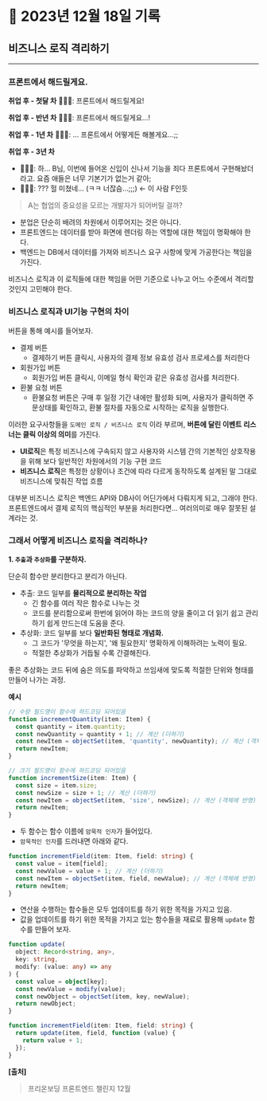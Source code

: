 # 📝 2023년 12월 18일 기록

## 비즈니스 로직 격리하기

-------
### 프론트에서 해드릴게요.

**취업 후 - 첫달 차** 👩🏼‍💻: 프론트에서 해드릴게요!

**취업 후 - 반년 차** 👩🏼‍💻: 프론트에서 해드릴게요…!

**취업 후 - 1년 차** 👩🏼‍💻: … 프론트에서 어떻게든 해볼게요…;;

**취업 후 - 3년 차** 
- 👩🏼‍💻: 하… B님, 이번에 들어온 신입이 신나서 기능을 죄다 프론트에서 구현해놨더라고. 요즘 애들은 너무 기본기가 없는거 같아;
- 🧑🏻‍💻: ??? 헐 미쳤네… (ㅋㅋ 너잖슴…;;;) ← 이 사람 F인듯

> A는 협업의 중요성을 모르는 개발자가 되어버릴 걸까?

- 분업은 단순히 배려의 차원에서 이루어지는 것은 아니다.
- 프론트엔드는 데이터를 받아 화면에 렌더링 하는 역할에 대한 책임이 명확해야 한다.
- 백엔드는 DB에서 데이터를 가져와 비즈니스 요구 사항에 맞게 가공한다는 책임을 가진다.

비즈니스 로직과 이 로직들에 대한 책임을 어떤 기준으로 나누고 어느 수준에서 격리할 것인지 고민해야 한다.


### 비즈니스 로직과 UI기능 구현의 차이

버튼을 통해 예시를 들어보자.
- 결제 버튼
   - 결제하기 버튼 클릭시, 사용자의 결제 정보 유효성 검사 프로세스를 처리한다
- 회원가입 버튼
  - 회원가입 버튼 클릭시, 이메일 형식 확인과 같은 유효성 검사를 처리한다. 
- 환불 요청 버튼
  - 환불요청 버튼은 구매 후 일정 기간 내에만 활성화 되며, 사용자가 클릭하면 주문상태를 확인하고, 환불 절차를 자동으로 시작하는 로직을 실행한다.

이러한 요구사항들을 `도메인 로직 / 비즈니스 로직` 이라 부르며, **버튼에 달린 이벤트 리스너는 클릭 이상의 의미**를 가진다.

- **UI로직**은 특정 비즈니스에 구속되지 않고 사용자와 시스템 간의 기본적인 상호작용을 위해 보다 일반적인 차원에서의 기능 구현 코드
- **비즈니스 로직**은 특정한 상황이나 조건에 따라 다르게 동작하도록 설계된 말 그대로 비즈니스에 맞춰진 작업 흐름

대부분 비즈니스 로직은 백엔드 API와 DB사이 어딘가에서 다뤄지게 되고, 그래야 한다.
프론트엔드에서 결제 로직의 핵심적인 부분을 처리한다면... 여러의미로 매우 잘못된 설계라는 것.


### 그래서 어떻게 비즈니스 로직을 격리하나?

**1. `추출`과 `추상화`를 구분하자.**

단순히 함수만 분리한다고 분리가 아닌다.

- 추출: 코드 일부를 **물리적으로 분리하는 작업**
  - 긴 함수를 여러 작은 함수로 나누는 것
  - 코드를 분리함으로써 한번에 읽어야 하는 코드의 양을 줄이고 더 읽기 쉽고 관리하기 쉽게 만드는데 도움을 준다.
- 추상화: 코드 일부를 보다 **일반화된 형태로 개념화.**
  - 그 코드가 '무엇을 하는지', '왜 필요한지' 명확하게 이해하려는 노력이 필요.
  - 적절한 추상화가 거듭될 수록 간결해진다.

좋은 추상화는 코드 뒤에 숨은 의도를 파악하고 쓰임새에 맞도록 적절한 단위와 형태를 만들어 나가는 과정.


**예시** 
```typescript
// 수량 필드명이 함수에 하드코딩 되어있음
function incrementQuantity(item: Item) {
  const quantity = item.quantity;
  const newQuantity = quantity + 1; // 계산 (더하기)
  const newItem = objectSet(item, 'quantity', newQuantity); // 계산 (객체에 반영)
  return newItem;
}
```

```typescript
// 크기 필드명이 함수에 하드코딩 되어있음
function incrementSize(item: Item) {
  const size = item.size;
  const newSize = size + 1; // 계산 (더하기)
  const newItem = objectSet(item, 'size', newSize); // 계산 (객체에 반영)
  return newItem;
}
```

- 두 함수는 함수 이름에 `암묵적 인자`가 들어있다.
- `암묵적인 인자`를 드러내면 아래와 같다.
```typescript
function incrementField(item: Item, field: string) {
  const value = item[field];
  const newValue = value + 1; // 계산 (더하기)
  const newItem = objectSet(item, field, newValue); // 계산 (객체에 반영)
  return newItem;
}
```

- 연산을 수행하는 함수들은 모두 업데이트를 하기 위한 목적을 가지고 있음.
- 값을 업데이트를 하기 위한 목적을 가지고 있는 함수들을 재료로 활용해 `update` 함수를 만들어 보자.



```typescript
function update(
  object: Record<string, any>,
  key: string,
  modify: (value: any) => any
) {
  const value = object[key];
  const newValue = modify(value);
  const newObject = objectSet(item, key, newValue);
  return newObject;
}

function incrementField(item: Item, field: string) {
  return update(item, field, function (value) {
    return value + 1;
  });
}
```



**[출처]**
> 프리온보딩 프론트엔드 챌린지 12월

